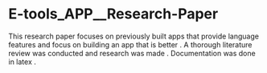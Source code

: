 # E-tools_APP__Research-Paper
This research paper focuses on previously built apps that provide language features and focus on building an app that is better . A thorough literature review was conducted and research was made . Documentation was done in latex .
